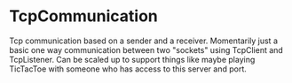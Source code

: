 # TcpCommunication
Tcp communication based on a sender and a receiver.
Momentarily just a basic one way communication between two "sockets" using TcpClient and TcpListener.
Can be scaled up to support things like maybe playing TicTacToe with someone who has access to this server and port.
